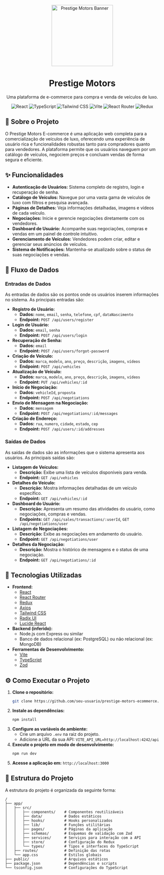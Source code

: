 <p align="center">
  <img src="https://i.pinimg.com/736x/61/68/da/6168dad52605b78d08badb29d067a71a.jpg" alt="Prestige Motors Banner" width="200"/>
</p>


<h1 align="center">Prestige Motors</h1>

<div align="center">
  <p>Uma plataforma de e-commerce para compra e venda de veículos de luxo.</p>
</div>


<p align="center">
  <img src="https://img.shields.io/badge/React-20232A?style=for-the-badge&logo=react&logoColor=61DAFB" alt="React"/>
  <img src="https://img.shields.io/badge/TypeScript-007ACC?style=for-the-badge&logo=typescript&logoColor=white" alt="TypeScript"/>
  <img src="https://img.shields.io/badge/Tailwind_CSS-38B2AC?style=for-the-badge&logo=tailwind-css&logoColor=white" alt="Tailwind CSS"/>
  <img src="https://img.shields.io/badge/Vite-646CFF?style=for-the-badge&logo=vite&logoColor=white" alt="Vite"/>
  <img src="https://img.shields.io/badge/React_Router-CA4245?style=for-the-badge&logo=react-router&logoColor=white" alt="React Router"/>
  <img src="https://img.shields.io/badge/Redux-593D88?style=for-the-badge&logo=redux&logoColor=white" alt="Redux"/>
</p>

## 📜 Sobre o Projeto

O Prestige Motors E-commerce é uma aplicação web completa para a comercialização de veículos de luxo, oferecendo uma experiência de usuário rica e funcionalidades robustas tanto para compradores quanto para vendedores. A plataforma permite que os usuários naveguem por um catálogo de veículos, negociem preços e concluam vendas de forma segura e eficiente.

## ✨ Funcionalidades

- **Autenticação de Usuários:** Sistema completo de registro, login e recuperação de senha.
- **Catálogo de Veículos:** Navegue por uma vasta gama de veículos de luxo com filtros e pesquisa avançada.
- **Páginas de Detalhes:** Veja informações detalhadas, imagens e vídeos de cada veículo.
- **Negociações:** Inicie e gerencie negociações diretamente com os vendedores.
- **Dashboard de Usuário:** Acompanhe suas negociações, compras e vendas em um painel de controle intuitivo.
- **Gerenciamento de Veículos:** Vendedores podem criar, editar e gerenciar seus anúncios de veículos.
- **Sistema de Notificações:** Mantenha-se atualizado sobre o status de suas negociações e vendas.

## 🔄 Fluxo de Dados

### Entradas de Dados

As entradas de dados são os pontos onde os usuários inserem informações no sistema. As principais entradas são:

- **Registro de Usuário:**
  - **Dados:** `nome`, `email`, `senha`, `telefone`, `cpf`, `dataNascimento`
  - **Endpoint:** `POST /api/users/register`
- **Login de Usuário:**
  - **Dados:** `email`, `senha`
  - **Endpoint:** `POST /api/users/login`
- **Recuperação de Senha:**
  - **Dados:** `email`
  - **Endpoint:** `POST /api/users/forgot-password`
- **Criação de Veículo:**
  - **Dados:** `marca`, `modelo`, `ano`, `preço`, `descrição`, `imagens`, `vídeos`
  - **Endpoint:** `POST /api/vehicles`
- **Atualização de Veículo:**
  - **Dados:** `marca`, `modelo`, `ano`, `preço`, `descrição`, `imagens`, `vídeos`
  - **Endpoint:** `PUT /api/vehicles/:id`
- **Início de Negociação:**
  - **Dados:** `vehicleId`, `proposta`
  - **Endpoint:** `POST /api/negotiations`
- **Envio de Mensagem na Negociação:**
  - **Dados:** `mensagem`
  - **Endpoint:** `POST /api/negotiations/:id/messages`
- **Criação de Endereço:**
  - **Dados:** `rua`, `numero`, `cidade`, `estado`, `cep`
  - **Endpoint:** `POST /api/users/:id/addresses`

### Saídas de Dados

As saídas de dados são as informações que o sistema apresenta aos usuários. As principais saídas são:

- **Listagem de Veículos:**
  - **Descrição:** Exibe uma lista de veículos disponíveis para venda.
  - **Endpoint:** `GET /api/vehicles`
- **Detalhes do Veículo:**
  - **Descrição:** Mostra informações detalhadas de um veículo específico.
  - **Endpoint:** `GET /api/vehicles/:id`
- **Dashboard do Usuário:**
  - **Descrição:** Apresenta um resumo das atividades do usuário, como negociações, compras e vendas.
  - **Endpoints:** `GET /api/sales/transactions/:userId`, `GET /api/negotiations/user`
- **Listagem de Negociações:**
  - **Descrição:** Exibe as negociações em andamento do usuário.
  - **Endpoint:** `GET /api/negotiations/user`
- **Detalhes da Negociação:**
  - **Descrição:** Mostra o histórico de mensagens e o status de uma negociação.
  - **Endpoint:** `GET /api/negotiations/:id`

## 🚀 Tecnologias Utilizadas

- **Frontend:**
  - [React](https://reactjs.org/)
  - [React Router](https://reactrouter.com/)
  - [Redux](https://redux.js.org/)
  - [Axios](https://axios-http.com/)
  - [Tailwind CSS](https://tailwindcss.com/)
  - [Radix UI](https://www.radix-ui.com/)
  - [Lucide React](https://lucide.dev/)
- **Backend (inferido):**
  - Node.js com Express ou similar
  - Banco de dados relacional (ex: PostgreSQL) ou não relacional (ex: MongoDB)
- **Ferramentas de Desenvolvimento:**
  - [Vite](https://vitejs.dev/)
  - [TypeScript](https://www.typescriptlang.org/)
  - [Zod](https://zod.dev/)

## ⚙️ Como Executar o Projeto

1. **Clone o repositório:**
   ```bash
   git clone https://github.com/seu-usuario/prestige-motors-ecommerce.git
   ```
2. **Instale as dependências:**
   ```bash
   npm install
   ```
3. **Configure as variáveis de ambiente:**
   - Crie um arquivo `.env` na raiz do projeto.
   - Adicione a URL da sua API: `VITE_API_URL=http://localhost:4242/api`
4. **Execute o projeto em modo de desenvolvimento:**
   ```bash
   npm run dev
   ```
5. **Acesse a aplicação em:** `http://localhost:3000`

## 📂 Estrutura do Projeto

A estrutura do projeto é organizada da seguinte forma:

```
/
├── app/
│   ├── src/
│   │   ├── components/    # Componentes reutilizáveis
│   │   ├── data/          # Dados estáticos
│   │   ├── hooks/         # Hooks personalizados
│   │   ├── lib/           # Funções utilitárias
│   │   ├── pages/         # Páginas da aplicação
│   │   ├── schemas/       # Esquemas de validação com Zod
│   │   ├── services/      # Serviços para interação com a API
│   │   ├── store/         # Configuração do Redux
│   │   └── types/         # Tipos e interfaces do TypeScript
│   ├── routes/            # Definição das rotas
│   └── app.css            # Estilos globais
├── public/                # Arquivos estáticos
├── package.json           # Dependências e scripts
└── tsconfig.json          # Configurações do TypeScript
```